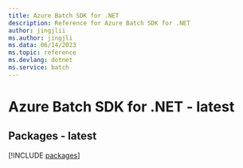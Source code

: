 ```yaml
---
title: Azure Batch SDK for .NET
description: Reference for Azure Batch SDK for .NET
author: jingjlii
ms.author: jingjli
ms.data: 06/14/2023
ms.topic: reference
ms.devlang: dotnet
ms.service: batch
---
```

# Azure Batch SDK for .NET - latest
## Packages - latest
[!INCLUDE [packages](batch-index.md)]